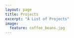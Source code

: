 ```yaml
---
layout: page
title: Projects
excerpt: "A List of Projects"
image:
  feature: coffee_beans.jpg
---
```

